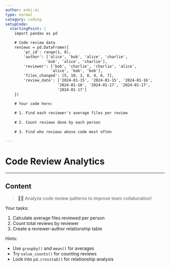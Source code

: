 ```yaml
---
author: enki-ai
type: normal
category: coding
setupCode:
  startingPoint: |
    import pandas as pd

    # Code review data
    reviews = pd.DataFrame({
        'pr_id': range(1, 8),
        'author': ['alice', 'bob', 'alice', 'charlie', 
                  'bob', 'alice', 'charlie'],
        'reviewer': ['bob', 'charlie', 'charlie', 'alice',
                    'alice', 'bob', 'bob'],
        'files_changed': [5, 10, 3, 8, 4, 6, 7],
        'review_date': ['2024-01-15', '2024-01-15', '2024-01-16',
                       '2024-01-16', '2024-01-17', '2024-01-17',
                       '2024-01-17']
    })

    # Your code here:
    
    # 1. Find each reviewer's average files per review
    
    # 2. Count reviews done by each person
    
    # 3. Find who reviews whose code most often

---
```


# Code Review Analytics

---
## Content

> 👩‍💻 Analyze code review patterns to improve team collaboration!

Your tasks:
1. Calculate average files reviewed per person
2. Count total reviews by reviewer
3. Create a reviewer-author relationship table

Hints:
- Use `groupby()` and `mean()` for averages
- Try `value_counts()` for counting reviews
- Look into `pd.crosstab()` for relationship analysis 